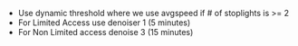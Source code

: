 - Use dynamic threshold where we use avgspeed if # of stoplights is >= 2
- For Limited Access use denoiser 1 (5 minutes)
- For Non Limited access denoise 3 (15 minutes)
